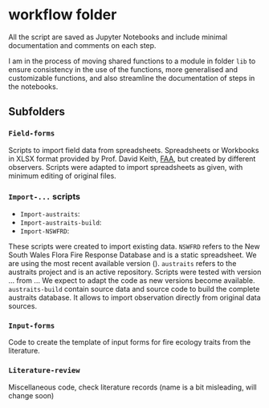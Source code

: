 # workflow folder

All the script are saved as Jupyter Notebooks and include minimal documentation and comments on each step. 

I am in the process of moving shared functions to a module in folder `lib` to ensure consistency in the use of the functions, more generalised and customizable functions, and also streamline the documentation of steps in the notebooks.

## Subfolders

### `Field-forms`

Scripts to import field data from spreadsheets. Spreadsheets or Workbooks in XLSX format provided by Prof. David Keith, [FAA](https://www.science.org.au/profile/david-keith), but created by different observers. Scripts were adapted to import spreadsheets as given, with minimum editing of original files. 

### `Import-...` scripts

- `Import-austraits`:
- `Import-austraits-build`:
- `Import-NSWFRD`:

These scripts were created to import existing data. 
`NSWFRD` refers to the New South Wales Flora Fire Response Database and is a static spreadsheet. We are using the most recent available version (). 
`austraits` refers to the austraits project and is an active repository. Scripts were tested with version ... from ... We expect to adapt the code as new versions become available. 
`austraits-build` contain source data and source code to build the complete austraits database. It allows to import observation directly from original data sources. 

### `Input-forms`

Code to create the template of input forms for fire ecology traits from the literature.

### `Literature-review`

Miscellaneous code, check literature records (name is a bit misleading, will change soon)


